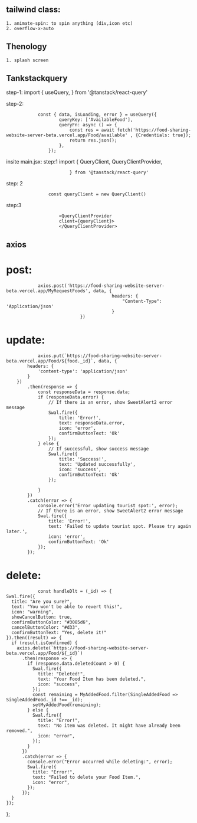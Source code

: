 ## tailwind class:

    1. animate-spin: to spin anything (div,icon etc)
    2. overflow-x-auto


## Thenology

    1. splash screen 


## Tankstackquery



step-1:
                import {
                    useQuery,
                } from '@tanstack/react-query'

step-2:

              
                const { data, isLoading, error } = useQuery({
                        queryKey: ['AvailableFood'],
                        queryFn: async () => {
                            const res = await fetch('https://food-sharing-website-server-beta.vercel.app/Food/available' , {Credentials: true});
                            return res.json();
                        },
                    });
                    
insite main.jsx: 
step:1
                        import {
                            QueryClient,
                            QueryClientProvider,
                            
                            } from '@tanstack/react-query'
step: 2 

                    const queryClient = new QueryClient()
 
 step:3

                        <QueryClientProvider
                        client={queryClient}>
                        </QueryClientProvider>


## axios
# post:
                axios.post('https://food-sharing-website-server-beta.vercel.app/MyRequestFoods', data, {
                                            headers: {
                                                "Content-Type": 'Application/json'
                                            }
                                })

                            
# update:
                axios.put(`https://food-sharing-website-server-beta.vercel.app/Food/${food._id}`, data, {
            headers: {
                'content-type': 'application/json'
            }
        })
            .then(response => {
                const responseData = response.data;
                if (responseData.error) {
                    // If there is an error, show SweetAlert2 error message
                    Swal.fire({
                        title: 'Error!',
                        text: responseData.error,
                        icon: 'error',
                        confirmButtonText: 'Ok'
                    });
                } else {
                    // If successful, show success message
                    Swal.fire({
                        title: 'Success!',
                        text: 'Updated successfully',
                        icon: 'success',
                        confirmButtonText: 'Ok'
                    });

                }
            })
            .catch(error => {
                console.error('Error updating tourist spot:', error);
                // If there is an error, show SweetAlert2 error message
                Swal.fire({
                    title: 'Error!',
                    text: 'Failed to update tourist spot. Please try again later.',
                    icon: 'error',
                    confirmButtonText: 'Ok'
                });
            });

# delete:
                const handleDlt = (_id) => {
    Swal.fire({
      title: "Are you sure?",
      text: "You won't be able to revert this!",
      icon: "warning",
      showCancelButton: true,
      confirmButtonColor: "#3085d6",
      cancelButtonColor: "#d33",
      confirmButtonText: "Yes, delete it!"
    }).then((result) => {
      if (result.isConfirmed) {
        axios.delete(`https://food-sharing-website-server-beta.vercel.app/Food/${_id}`)
          .then(response => {
            if (response.data.deletedCount > 0) {
              Swal.fire({
                title: "Deleted!",
                text: "Your Food Item has been deleted.",
                icon: "success",
              });
              const remaining = MyAddedFood.filter(SingleAddedFood => SingleAddedFood._id !== _id);
              setMyAddedFood(remaining);
            } else {
              Swal.fire({
                title: "Error!",
                text: "No item was deleted. It might have already been removed.",
                icon: "error",
              });
            }
          })
          .catch(error => {
            console.error("Error occurred while deleting:", error);
            Swal.fire({
              title: "Error!",
              text: "Failed to delete your Food Item.",
              icon: "error",
            });
          });
      }
    });
  };
